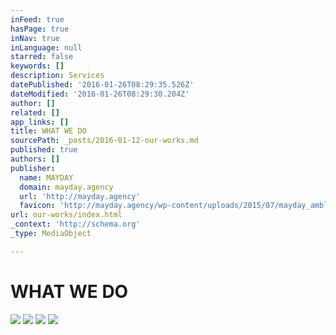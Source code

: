```yaml
---
inFeed: true
hasPage: true
inNav: true
inLanguage: null
starred: false
keywords: []
description: Services
datePublished: '2016-01-26T08:29:35.526Z'
dateModified: '2016-01-26T08:29:30.204Z'
author: []
related: []
app_links: []
title: WHAT WE DO
sourcePath: _posts/2016-01-12-our-works.md
published: true
authors: []
publisher:
  name: MAYDAY
  domain: mayday.agency
  url: 'http://mayday.agency'
  favicon: 'http://mayday.agency/wp-content/uploads/2015/07/mayday_amblem-siyah.jpg'
url: our-works/index.html
_context: 'http://schema.org'
_type: MediaObject

---
```

# WHAT WE DO
![](https://the-grid-user-content.s3-us-west-2.amazonaws.com/8b26356e-5f96-4a73-8d3b-edf29ea9b9e9.jpg)
![](https://the-grid-user-content.s3-us-west-2.amazonaws.com/8f4dfae2-296a-49d9-80f0-38a6cbef7578.jpg)
![](https://the-grid-user-content.s3-us-west-2.amazonaws.com/5bbb3539-55a7-4ebc-9753-04044cd5e34d.jpg)
![](https://the-grid-user-content.s3-us-west-2.amazonaws.com/2aeb40d0-3abf-49c4-84a5-873eb8ec8ec2.jpg)